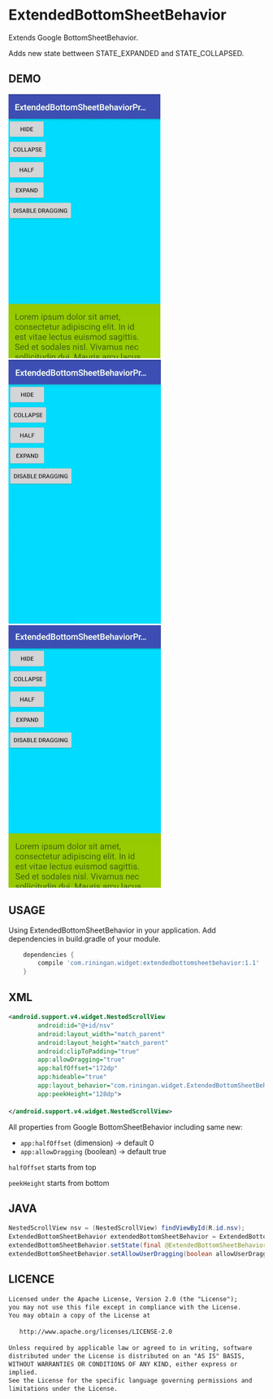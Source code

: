 # ExtendedBottomSheetBehavior
Extends Google BottomSheetBehavior.

Adds new state bettween STATE_EXPANDED and STATE_COLLAPSED.

DEMO
---

![demo_preview](./demo/preview1.gif)
![demo_preview](./demo/preview2.gif)
![demo_preview](./demo/preview3.gif)

USAGE
---

Using ExtendedBottomSheetBehavior in your application.
Add dependencies in build.gradle of your module.

```groovy
	dependencies {
		compile 'com.riningan.widget:extendedbottomsheetbehavior:1.1'
	}
```

XML
-----

```xml
<android.support.v4.widget.NestedScrollView
        android:id="@+id/nsv"
        android:layout_width="match_parent"
        android:layout_height="match_parent"
        android:clipToPadding="true"
        app:allowDragging="true"
        app:halfOffset="172dp"
        app:hideable="true"
        app:layout_behavior="com.riningan.widget.ExtendedBottomSheetBehavior"
        app:peekHeight="128dp">
        
</android.support.v4.widget.NestedScrollView>
```
All properties from Google BottomSheetBehavior including same new:

* `app:halfOffset`              (dimension)    -> default 0
* `app:allowDragging`           (boolean)      -> default true

`halfOffset` starts from top 

`peekHeight` starts from bottom 

JAVA
-----

```java
NestedScrollView nsv = (NestedScrollView) findViewById(R.id.nsv);
ExtendedBottomSheetBehavior extendedBottomSheetBehavior = ExtendedBottomSheetBehavior.from(nsv);
extendedBottomSheetBehavior.setState(final @ExtendedBottomSheetBehavior.State int state);
extendedBottomSheetBehavior.setAllowUserDragging(boolean allowUserDragging);
```

LICENCE
-----

  	Licensed under the Apache License, Version 2.0 (the "License");
	you may not use this file except in compliance with the License.
	You may obtain a copy of the License at
	
	   http://www.apache.org/licenses/LICENSE-2.0
	
	Unless required by applicable law or agreed to in writing, software
	distributed under the License is distributed on an "AS IS" BASIS,
	WITHOUT WARRANTIES OR CONDITIONS OF ANY KIND, either express or implied.
	See the License for the specific language governing permissions and
	limitations under the License.
